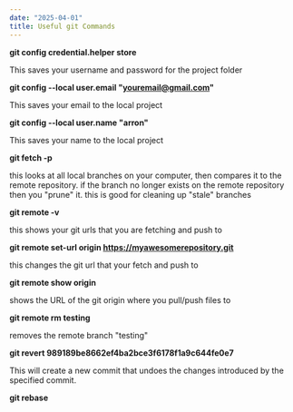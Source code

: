 ```yaml
---
date: "2025-04-01"
title: Useful git Commands
---
```

**git config credential.helper store**

This saves your username and password for the project folder

**git config --local user.email "youremail@gmail.com"**

This saves your email to the local project

**git config --local user.name "arron"**

This saves your name to the local project

**git  fetch -p**

this looks at all local branches on your computer, then compares it to the remote repository. if the branch no longer exists on the remote repository then you "prune" it. this is good for cleaning up "stale" branches

**git remote -v**

this shows your git urls that you are fetching and push to

**git remote set-url origin https://myawesomerepository.git**

this changes the git url that your fetch and push to

**git remote show origin**

shows the URL of the git origin where you pull/push files to

**git remote rm testing**

removes the remote branch "testing"

**git revert 989189be8662ef4ba2bce3f6178f1a9c644fe0e7**

This will create a new commit that undoes the changes introduced by the specified commit.

**git  rebase**

